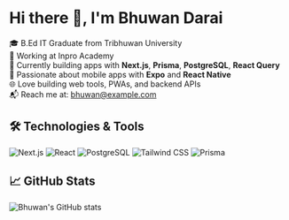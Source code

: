 
# Hi there 👋, I'm Bhuwan Darai

🎓 B.Ed IT Graduate from Tribhuwan University  
💼 Working at Inpro Academy  
🧠 Currently building apps with **Next.js**, **Prisma**, **PostgreSQL**, **React Query**  
📱 Passionate about mobile apps with **Expo** and **React Native**  
🌐 Love building web tools, PWAs, and backend APIs  
📬 Reach me at: bhuwan@example.com

## 🛠️ Technologies & Tools
![Next.js](https://img.shields.io/badge/-Next.js-black?logo=next.js)
![React](https://img.shields.io/badge/-React-61DAFB?logo=react)
![PostgreSQL](https://img.shields.io/badge/-PostgreSQL-336791?logo=postgresql)
![Tailwind CSS](https://img.shields.io/badge/-TailwindCSS-38B2AC?logo=tailwind-css)
![Prisma](https://img.shields.io/badge/-Prisma-2D3748?logo=prisma)

## 📈 GitHub Stats
![Bhuwan's GitHub stats](https://github-readme-stats.vercel.app/api?username=bhuwan-darai&show_icons=true&theme=radical)

